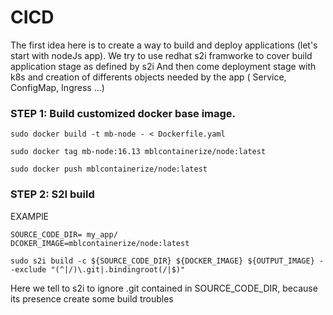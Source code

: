# CICD
The first idea here is to create a way to build and deploy applications (let's start with nodeJs app).
We try to use redhat s2i framworke to cover build application stage as defined by s2i
And then come deployment stage with k8s and creation of differents objects needed by the app ( Service, ConfigMap, Ingress ...)


### STEP 1: Build customized docker base image.
```
sudo docker build -t mb-node - < Dockerfile.yaml
```
```
sudo docker tag mb-node:16.13 mblcontainerize/node:latest
```
```
sudo docker push mblcontainerize/node:latest
```

### STEP 2: S2I build

EXAMPlE 
```
SOURCE_CODE_DIR= my_app/
DCOKER_IMAGE=mblcontainerize/node:latest
```
```
sudo s2i build -c ${SOURCE_CODE_DIR} ${DOCKER_IMAGE} ${OUTPUT_IMAGE} --exclude "(^|/)\.git|.bindingroot(/|$)"
```
Here we tell to s2i to ignore .git contained in SOURCE_CODE_DIR, because its presence create some build troubles
